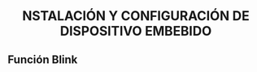 <center style="font-weight: bold; font-size: 25 "> NSTALACIÓN Y CONFIGURACIÓN DE DISPOSITIVO EMBEBIDO</center>



## Función Blink